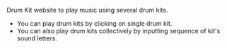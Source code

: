 Drum Kit website to play music using several drum kits.

  * You can play drum kits by clicking on single drum kit.
  * You can also play drum kits collectively by inputting sequence of kit's sound letters.
